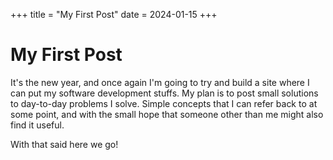 +++
title = "My First Post"
date = 2024-01-15
+++

# My First Post

It's the new year, and once again I'm going to try and build a site where I can put my software development stuffs.  My plan is to post 
small solutions to day-to-day problems I solve.  Simple concepts that I can refer back to at some point, and with the small hope that
someone other than me might also find it useful.

With that said here we go!
